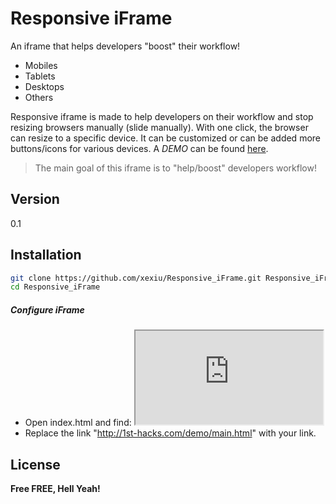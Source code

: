 Responsive iFrame
=========

An iframe that helps developers "boost" their workflow!

  - Mobiles
  - Tablets
  - Desktops
  - Others

Responsive iframe is made to help developers on their workflow and stop resizing browsers manually (slide manually). With one click, the browser can resize to a specific device. It can be customized or can be added more buttons/icons for various devices.  A *DEMO*  can be found [here].

> The main goal of this iframe is to "help/boost" developers workflow!

Version
----

0.1

Installation
--------------

```sh
git clone https://github.com/xexiu/Responsive_iFrame.git Responsive_iFrame
cd Responsive_iFrame
```

##### Configure iFrame

* Open index.html and find: <iframe src="http://1st-hacks.com/demo/main.html" id="preview-iframe"></iframe>
* Replace the link "http://1st-hacks.com/demo/main.html" with your link.


License
----


**Free FREE, Hell Yeah!**

[here]:http://1st.hacks.com/demo
